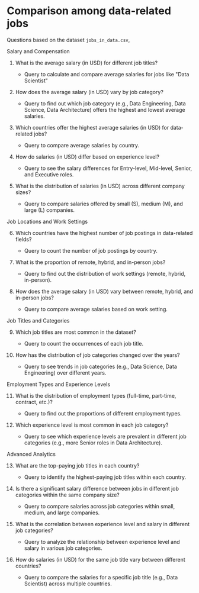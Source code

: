 # Comparison among data-related jobs


Questions based on the dataset `jobs_in_data.csv`, 

Salary and Compensation

1. What is the average salary (in USD) for different job titles?
   - Query to calculate and compare average salaries for jobs like "Data Scientist"

2. How does the average salary (in USD) vary by job category?
   - Query to find out which job category (e.g., Data Engineering, Data Science, Data Architecture) offers the highest and lowest average salaries.

3. Which countries offer the highest average salaries (in USD) for data-related jobs?
   - Query to compare average salaries by country.

4. How do salaries (in USD) differ based on experience level?
   - Query to see the salary differences for Entry-level, Mid-level, Senior, and Executive roles.

5. What is the distribution of salaries (in USD) across different company sizes?
   - Query to compare salaries offered by small (S), medium (M), and large (L) companies.

Job Locations and Work Settings

6. Which countries have the highest number of job postings in data-related fields?
   - Query to count the number of job postings by country.

7. What is the proportion of remote, hybrid, and in-person jobs?
   - Query to find out the distribution of work settings (remote, hybrid, in-person).

8. How does the average salary (in USD) vary between remote, hybrid, and in-person jobs?
   - Query to compare average salaries based on work setting.

Job Titles and Categories

9. Which job titles are most common in the dataset?
   - Query to count the occurrences of each job title.

10. How has the distribution of job categories changed over the years?
    - Query to see trends in job categories (e.g., Data Science, Data Engineering) over different years.

Employment Types and Experience Levels

11. What is the distribution of employment types (full-time, part-time, contract, etc.)?
    - Query to find out the proportions of different employment types.

12. Which experience level is most common in each job category?
    - Query to see which experience levels are prevalent in different job categories (e.g., more Senior roles in Data Architecture).

Advanced Analytics

13. What are the top-paying job titles in each country?
    - Query to identify the highest-paying job titles within each country.

14. Is there a significant salary difference between jobs in different job categories within the same company size?
    - Query to compare salaries across job categories within small, medium, and large companies.

15. What is the correlation between experience level and salary in different job categories?
    - Query to analyze the relationship between experience level and salary in various job categories.

16. How do salaries (in USD) for the same job title vary between different countries?
    - Query to compare the salaries for a specific job title (e.g., Data Scientist) across multiple countries.
